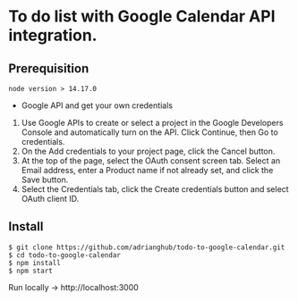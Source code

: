# To do list with Google Calendar API integration.

## Prerequisition

```
node version > 14.17.0
```

- Google API and get your own credentials

1. Use Google APIs to create or select a project in the Google Developers Console and automatically turn on the API. Click Continue, then Go to credentials.
2. On the Add credentials to your project page, click the Cancel button.
3. At the top of the page, select the OAuth consent screen tab. Select an Email address, enter a Product name if not already set, and click the Save button.
4. Select the Credentials tab, click the Create credentials button and select OAuth client ID.

## Install

```
$ git clone https://github.com/adrianghub/todo-to-google-calendar.git
$ cd todo-to-google-calendar
$ npm install
$ npm start
```

Run locally -> http://localhost:3000 

